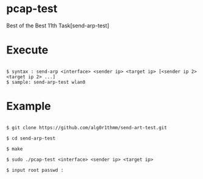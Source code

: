 # pcap-test

Best of the Best 11th Task[send-arp-test]

# Execute

```

$ syntax : send-arp <interface> <sender ip> <target ip> [<sender ip 2> <target ip 2> ...]
$ sample: send-arp-test wlan0

```

# Example

```

$ git clone https://github.com/alg0r1thmm/send-art-test.git  
  
$ cd send-arp-test
  
$ make  
  
$ sudo ./pcap-test <interface> <sender ip> <target ip>

$ input root passwd : 

```


